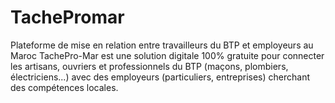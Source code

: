 # TachePromar
Plateforme de mise en relation entre travailleurs du BTP et employeurs au Maroc  TachePro-Mar est une solution digitale 100% gratuite pour connecter les artisans, ouvriers et professionnels du BTP (maçons, plombiers, électriciens...) avec des employeurs (particuliers, entreprises) cherchant des compétences locales.
